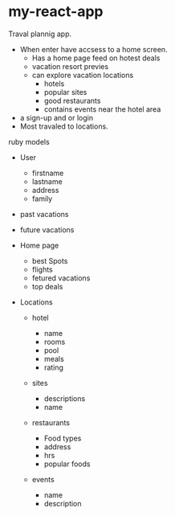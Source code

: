 # my-react-app

Traval plannig app.

- When enter have accsess to a home screen.
  - Has a home page feed on hotest deals
  - vacation resort previes
  - can explore vacation locations
    - hotels
    - popular sites
    - good restaurants
    - contains events near the hotel area
- a sign-up and or login
- Most travaled to locations.

ruby models

- User
  - firstname
  - lastname
  - address
  - family
- past vacations
- future vacations
- Home page
  - best Spots
  - flights
  - fetured vacations
  - top deals
- Locations

  - hotel
    - name
    - rooms
    - pool
    - meals
    - rating
  - sites
    - descriptions
    - name
  - restaurants
    - Food types
    - address
    - hrs
    - popular foods
  - events

    - name
    - description
